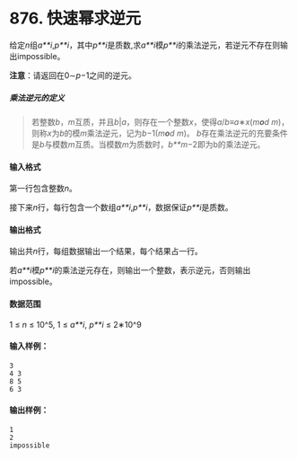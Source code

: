 # 876. 快速幂求逆元

给定*n*组*a**i*,*p**i*，其中*p**i*是质数,求*a**i*模*p**i*的乘法逆元，若逆元不存在则输出impossible。

**注意**：请返回在0∼*p*−1之间的逆元。

##### 乘法逆元的定义

> 若整数*b*，*m*互质，并且*b*|*a*，则存在一个整数*x*，使得*a*/*b*≡*a*∗*x*(*m**o**d* *m*)，则称*x*为*b*的模*m*乘法逆元，记为*b*−1(*m**o**d* *m*)。
> *b*存在乘法逆元的充要条件是*b*与模数*m*互质。当模数*m*为质数时，*b**m*−2即为b的乘法逆元。

#### 输入格式

第一行包含整数*n*。

接下来*n*行，每行包含一个数组*a**i*,*p**i*，数据保证*p**i*是质数。

#### 输出格式

输出共*n*行，每组数据输出一个结果，每个结果占一行。

若*a**i*模*p**i*的乘法逆元存在，则输出一个整数，表示逆元，否则输出impossible。

#### 数据范围

1 ≤ *n* ≤ 10^5,
1 ≤ *a**i*, *p**i* ≤ 2∗10^9

#### 输入样例：

```
3
4 3
8 5
6 3
```

#### 输出样例：

```
1
2
impossible
```